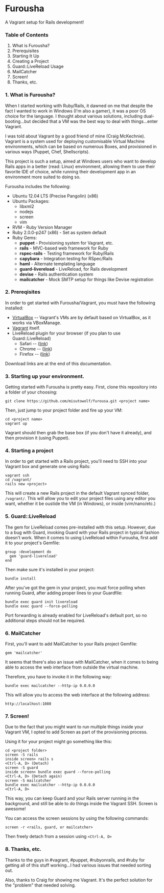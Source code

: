# Furousha

A Vagrant setup for Rails development!

### Table of Contents

1.  What is Furousha?
2.  Prerequisites
3.  Starting It Up
4.  Creating a Project
5.  Guard::LiveReload Usage
6.  MailCatcher
7.  Screen!
8.  Thanks, etc.

### 1.  What is Furousha?

When I started working with Ruby/Rails, it dawned on me that despite the fact I 
wanted to work in Windows (I'm also a gamer), it was a poor OS choice for the 
language.  I thought about various solutions, including dual-booting...but 
decided that a VM was the best way to deal with things...enter Vagrant.

I was told about Vagrant by a good friend of mine (Craig McKechnie).  Vagrant 
is a system used for deploying customisable Virtual Machine environments, which 
can be based on numerous Boxes, and provisioned in various ways (Puppet, Chef, 
Shellscripts). 

This project is such a setup, aimed at Windows users who want to develop Rails 
apps in a better (read: Linux) environment, allowing them to use their favorite 
IDE of choice, while running their development app in an environment more suited 
to doing so.

Furousha includes the following:

* Ubuntu 12.04 LTS (Precise Pangolin) (x86)
* Ubuntu Packages:
  * libxml2
  * nodejs
  * screen
  * vim
* RVM - Ruby Version Manager
* Ruby 2.0.0-p247 (x86) - Set as system default
* Ruby Gems:
  * **puppet** - Provisioning system for Vagrant, etc.
  * **rails** - MVC-based web framework for Ruby
  * **rspec-rails** - Testing framework for Ruby/Rails
  * **capybara** - Integration testing for RSpec/Rails
  * **haml** - Alternate templating language
  * **guard-livereload** - LiveReload, for Rails development
  * **devise** - Rails authentication system
  * **mailcatcher** - Mock SMTP setup for things like Devise registration

### 2.  Prereqisites

In order to get started with Furousha/Vagrant, you must have the following 
installed:

* [VirtualBox](http://virtualbox.org) -- Vagrant's VMs are by default based on 
VirtualBox, as it works via VBoxManage.
* [Vagrant](http://vagrantup.com) itself.
* LiveReload plugin for your browser (if you plan to use Guard::LiveReload)
  * Safari -- ([link](http://download.livereload.com/2.0.9/LiveReload-2.0.9.safariextz))
  * Chrome -- ([link](https://chrome.google.com/webstore/detail/livereload/jnihajbhpnppcggbcgedagnkighmdlei))
  * Firefox -- ([link](http://download.livereload.com/2.0.8/LiveReload-2.0.8.xpi))

Download links are at the end of this documentation.

### 3.  Starting up your environment.

Getting started with Furousha is pretty easy.  First, clone this repository into 
a folder of your choosing:

    git clone https://github.com/misutowolf/furousa.git <project name>

Then, just jump to your project folder and fire up your VM:

    cd <project name>
    vagrant up

Vagrant should then grab the base box (if you don't have it already), and then
 provision it (using Puppet).

### 4.  Starting a project

In order to get started with a Rails project, you'll need to SSH into your 
Vagrant box and generate one using Rails:

    vagrant ssh
    cd /vagrant/
    rails new <project>

This will create a new Rails project in the default Vagrant synced folder, 
<code>/vagrant/</code>.  This will allow you to edit your project files using
any editor you want, whether it be oustide the VM (in Windows), or inside 
(vim/nano/etc.)

### 5.  Guard::LiveReload

The gem for LiveReload comes pre-installed with this setup.  However, due to a 
bug with Guard, invoking Guard with your Rails project in typical fashion 
doesn't work.  When it comes to using LiveReload within Furousha, first add it 
to your project's Gemfile:

    group :development do
      gem 'guard-livereload'
    end

Then make sure it's installed in your project:

    bundle install

After you've got the gem in your project, you must force polling when running 
Guard, after adding proper lines to your Guardfile:

    bundle exec guard init livereload
    bundle exec guard --force-polling

Port forwarding is already enabled for LiveReload's default port, so no 
additional steps should not be required.

### 6.  MailCatcher

First, you'll want to add MailCatcher to your Rails project Gemfile:

    gem 'mailcatcher'

It seems that there's also an issue with MailCatcher, when it comes to being 
able to access the web interface from outside the virtual machine.

Therefore, you have to invoke it in the following way:

    bundle exec mailcatcher --http-ip 0.0.0.0

This will allow you to access the web interface at the following address:

    http://localhost:1080

### 7.  Screen!

Due to the fact that you might want to run multiple things inside your Vagrant 
VM, I opted to add Screen as part of the provisioning process.

Using it for your project might go something like this:

    cd <project folder>
    screen -S rails
    inside screen> rails s
    <Ctrl-A, D> (Detach)
    screen -S guard
    inside screen> bundle exec guard --force-polling
    <Ctrl-A, D> (Detach again)
    screen -S mailcatcher
    bundle exec mailcatcher --http-ip 0.0.0.0
    <Ctrl-A, D>

This way, you can keep Guard and your Rails server running in the background, 
and still be able to do things inside the Vagrant SSH.  Screen is awesome!

You can access the screen sessions by using the following commands:

    screen -r <rails, guard, or mailcatcher>

Then freely detach from a session using `<Ctrl-A, D>`

### 8.  Thanks, etc.

Thanks to the guys in #vagrant, #puppet, #rubyonrails, and #ruby for getting all
of this stuff working...I had various issues that needed sorting out.

Also, thanks to Craig for showing me Vagrant.  It's the perfect solution for the 
"problem" that needed solving.